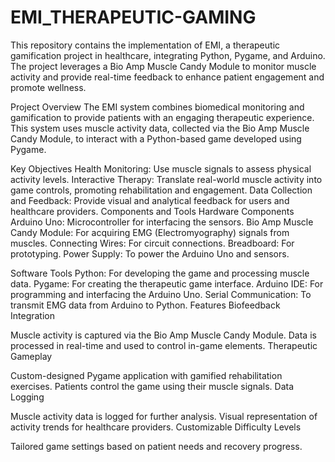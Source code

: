 # EMI_THERAPEUTIC-GAMING
This repository contains the implementation of EMI, a therapeutic gamification project in healthcare, integrating Python, Pygame, and Arduino. The project leverages a Bio Amp Muscle Candy Module to monitor muscle activity and provide real-time feedback to enhance patient engagement and promote wellness.

Project Overview
The EMI system combines biomedical monitoring and gamification to provide patients with an engaging therapeutic experience. This system uses muscle activity data, collected via the Bio Amp Muscle Candy Module, to interact with a Python-based game developed using Pygame.

Key Objectives
Health Monitoring: Use muscle signals to assess physical activity levels.
Interactive Therapy: Translate real-world muscle activity into game controls, promoting rehabilitation and engagement.
Data Collection and Feedback: Provide visual and analytical feedback for users and healthcare providers.
Components and Tools
Hardware Components
Arduino Uno: Microcontroller for interfacing the sensors.
Bio Amp Muscle Candy Module: For acquiring EMG (Electromyography) signals from muscles.
Connecting Wires: For circuit connections.
Breadboard: For prototyping.
Power Supply: To power the Arduino Uno and sensors.

Software Tools
Python: For developing the game and processing muscle data.
Pygame: For creating the therapeutic game interface.
Arduino IDE: For programming and interfacing the Arduino Uno.
Serial Communication: To transmit EMG data from Arduino to Python.
Features
Biofeedback Integration

Muscle activity is captured via the Bio Amp Muscle Candy Module.
Data is processed in real-time and used to control in-game elements.
Therapeutic Gameplay

Custom-designed Pygame application with gamified rehabilitation exercises.
Patients control the game using their muscle signals.
Data Logging

Muscle activity data is logged for further analysis.
Visual representation of activity trends for healthcare providers.
Customizable Difficulty Levels

Tailored game settings based on patient needs and recovery progress.
